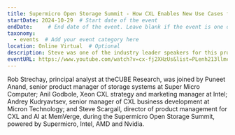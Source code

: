 ```yaml
---
title: Supermicro Open Storage Summit - How CXL Enables New Use Cases for Storage and Servers
startDate: 2024-10-29  # Start date of the event
endDate:     # End date of the event. Leave blank if the event is one day.
taxonomy:
  - events  # Add your event category here
location: Online Virtual  # Optional
description: Steve was one of the industry leader speakers for this prostigious event. Steve joined speakers from Supermicro, Intel, and Micron. 
eventURL: https://www.youtube.com/watch?v=cx-fj2XHzUs&list=PLenh213llmcaUXaILTM9ekzV39kvLDmvF&index=7
---
```


Rob Strechay, principal analyst at theCUBE Research, was joined by Puneet Anand, senior product manager of storage systems at Super Micro Computer; Anil Godbole, Xeon CXL strategy and marketing manager at Intel; Andrey Kudryavtsev, senior manager of CXL business development at Micron Technology; and Steve Scargall, director of product management for CXL and AI at MemVerge, during the Supermicro Open Storage Summit, powered by Supermicro, Intel, AMD and Nvidia.